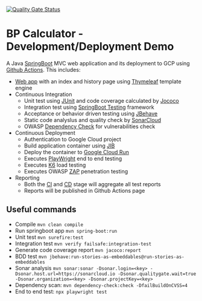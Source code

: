 [![Quality Gate Status](https://sonarcloud.io/api/project_badges/measure?project=hypheni_spring-bpcalc-ci-cd&metric=alert_status)](https://sonarcloud.io/summary/new_code?id=hypheni_spring-bpcalc-ci-cd)

# BP Calculator - Development/Deployment Demo
A Java [SpringBoot](https://spring.io/guides/gs/spring-boot/) MVC web application and its deployment to GCP using [Github Actions](https://github.com/hypheni/spring-bpcalc-ci-cd/actions). This includes:

- [Web app](https://spring-bpcalc-lxwpse7yja-ez.a.run.app/) with an index and history page using [Thymeleaf](https://www.thymeleaf.org/documentation.html) template engine
- Continuous Integration
    - Unit test using [JUnit](https://mvnrepository.com/artifact/junit/junit) and code coverage calculated by [Jococo](https://mvnrepository.com/artifact/org.jacoco/jacoco-maven-plugin)
    - Integration test using [SpringBoot Testing](https://www.baeldung.com/spring-boot-testing) framework
    - Acceptance or behavior driven testing using [JBehave](https://jbehave.org/)
    - Static code analyslus and quality check by [SonarCloud](https://sonarcloud.io/)
    - OWASP [Dependency Check](https://search.maven.org/artifact/org.owasp/dependency-check-maven/7.4.1/maven-plugin) for vulnerabilities check
- Continuous Deployment
    - Authentication to Google Cloud project
    - Build application container using [JIB](https://cloud.google.com/java/getting-started/jib)
    - Deploy the container to [Google Cloud Run](https://cloud.google.com/run)
    - Executes [PlayWright](https://playwright.dev/docs/intro) end to end testing
    - Executes [K6](https://k6.io/docs/examples/single-request/) load testing
    - Executes OWASP [ZAP](https://www.zaproxy.org/docs/desktop/start/pentest/) penetration testing
- Reporting
    - Both the [CI](https://github.com/hypheni/spring-bpcalc-ci-cd/actions/workflows/ci.yml) and [CD](https://github.com/hypheni/spring-bpcalc-ci-cd/actions/workflows/cd.yml) stage will aggregate all test reports
    - Reports will be published in Github Actions page

## Useful commands
- Compile `mvn clean compile`
- Run springboot app `mvn spring-boot:run`
- Unit test `mvn surefire:test`
- Integration test `mvn verify failsafe:integration-test`
- Generate code coverage report `mvn jacoco:report`
- BDD test `mvn jbehave:run-stories-as-embeddables@run-stories-as-embeddables`
- Sonar analysis `mvn sonar:sonar -Dsonar.login=<key> -Dsonar.host.url=https://sonarcloud.io -Dsonar.qualitygate.wait=true -Dsonar.organization=<key> -Dsonar.projectKey=<key>`
- Dependency scan: `mvn dependency-check:check -DfailBuildOnCVSS=4`
- End to end test: `npx playwright test`
